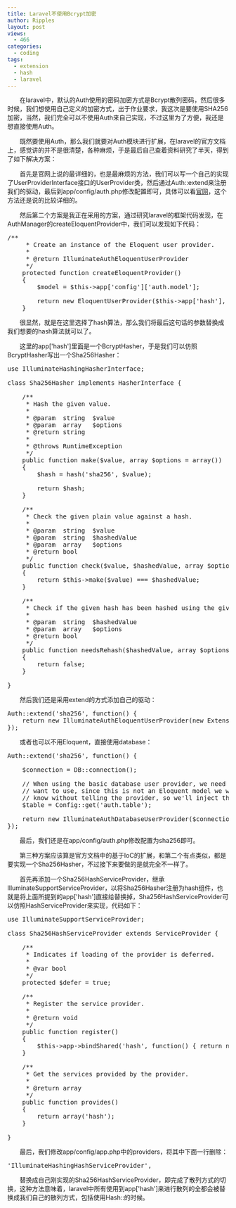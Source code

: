 ```yaml
---
title: Laravel不使用Bcrypt加密
author: Ripples
layout: post
views:
  - 466
categories:
  - coding
tags:
  - extension
  - hash
  - laravel
---
```

<p style="text-indent: 2em;">
  在laravel中，默认的Auth使用的密码加密方式是Bcrypt散列密码，然后很多时候，我们想使用自己定义的加密方式，出于作业要求，我这次是要使用SHA256加密，当然，我们完全可以不使用Auth来自己实现，不过这里为了方便，我还是想直接使用Auth。
</p>

<p style="text-indent: 2em;">
  既然要使用Auth，那么我们就要对Auth模块进行扩展，在laravel的官方文档上，感觉讲的并不是很清楚，各种麻烦，于是最后自己查着资料研究了半天，得到了如下解决方案：
</p>

<!--more-->

<p style="text-indent: 2em;">
  首先是官网上说的最详细的，也是最麻烦的方法，我们可以写一个自己的实现了UserProviderInterface接口的UserProvider类，然后通过Auth::extend来注册我们的驱动，最后到app/config/auth.php修改配置即可，具体可以看<a href="http://v4.golaravel.com/docs/4.2/extending#authentication" target="_blank">官网</a>，这个方法还是说的比较详细的。
</p>

<p style="text-indent: 2em;">
  然后第二个方案是我正在采用的方案，通过研究laravel的框架代码发现，在AuthManager的createEloquentProvider中，我们可以发现如下代码：
</p>

<pre class="brush:php;toolbar:false">/**
	&nbsp;*&nbsp;Create&nbsp;an&nbsp;instance&nbsp;of&nbsp;the&nbsp;Eloquent&nbsp;user&nbsp;provider.
	&nbsp;*
	&nbsp;*&nbsp;@return&nbsp;IlluminateAuthEloquentUserProvider
	&nbsp;*/
	protected&nbsp;function&nbsp;createEloquentProvider()
	{
		$model&nbsp;=&nbsp;$this-&gt;app[&#39;config&#39;][&#39;auth.model&#39;];

		return&nbsp;new&nbsp;EloquentUserProvider($this-&gt;app[&#39;hash&#39;],&nbsp;$model);
	}</pre>

<p style="text-indent: 2em;">
  很显然，就是在这里选择了hash算法，那么我们将最后这句话的参数替换成我们想要的hash算法就可以了。
</p>

<p style="text-indent: 2em;">
  这里的app['hash']里面是一个BcryptHasher，于是我们可以仿照BcryptHasher写出一个Sha256Hasher：
</p>

<pre class="brush:php;toolbar:false">use&nbsp;IlluminateHashingHasherInterface;

class&nbsp;Sha256Hasher&nbsp;implements&nbsp;HasherInterface&nbsp;{

&nbsp;&nbsp;&nbsp;&nbsp;/**
&nbsp;&nbsp;&nbsp;&nbsp;&nbsp;*&nbsp;Hash&nbsp;the&nbsp;given&nbsp;value.
&nbsp;&nbsp;&nbsp;&nbsp;&nbsp;*
&nbsp;&nbsp;&nbsp;&nbsp;&nbsp;*&nbsp;@param&nbsp;&nbsp;string&nbsp;&nbsp;$value
&nbsp;&nbsp;&nbsp;&nbsp;&nbsp;*&nbsp;@param&nbsp;&nbsp;array&nbsp;&nbsp;&nbsp;$options
&nbsp;&nbsp;&nbsp;&nbsp;&nbsp;*&nbsp;@return&nbsp;string
&nbsp;&nbsp;&nbsp;&nbsp;&nbsp;*
&nbsp;&nbsp;&nbsp;&nbsp;&nbsp;*&nbsp;@throws&nbsp;RuntimeException
&nbsp;&nbsp;&nbsp;&nbsp;&nbsp;*/
&nbsp;&nbsp;&nbsp;&nbsp;public&nbsp;function&nbsp;make($value,&nbsp;array&nbsp;$options&nbsp;=&nbsp;array())
&nbsp;&nbsp;&nbsp;&nbsp;{
&nbsp;&nbsp;&nbsp;&nbsp;&nbsp;&nbsp;&nbsp;&nbsp;$hash&nbsp;=&nbsp;hash(&#39;sha256&#39;,&nbsp;$value);

&nbsp;&nbsp;&nbsp;&nbsp;&nbsp;&nbsp;&nbsp;&nbsp;return&nbsp;$hash;
&nbsp;&nbsp;&nbsp;&nbsp;}

&nbsp;&nbsp;&nbsp;&nbsp;/**
&nbsp;&nbsp;&nbsp;&nbsp;&nbsp;*&nbsp;Check&nbsp;the&nbsp;given&nbsp;plain&nbsp;value&nbsp;against&nbsp;a&nbsp;hash.
&nbsp;&nbsp;&nbsp;&nbsp;&nbsp;*
&nbsp;&nbsp;&nbsp;&nbsp;&nbsp;*&nbsp;@param&nbsp;&nbsp;string&nbsp;&nbsp;$value
&nbsp;&nbsp;&nbsp;&nbsp;&nbsp;*&nbsp;@param&nbsp;&nbsp;string&nbsp;&nbsp;$hashedValue
&nbsp;&nbsp;&nbsp;&nbsp;&nbsp;*&nbsp;@param&nbsp;&nbsp;array&nbsp;&nbsp;&nbsp;$options
&nbsp;&nbsp;&nbsp;&nbsp;&nbsp;*&nbsp;@return&nbsp;bool
&nbsp;&nbsp;&nbsp;&nbsp;&nbsp;*/
&nbsp;&nbsp;&nbsp;&nbsp;public&nbsp;function&nbsp;check($value,&nbsp;$hashedValue,&nbsp;array&nbsp;$options&nbsp;=&nbsp;array())
&nbsp;&nbsp;&nbsp;&nbsp;{
&nbsp;&nbsp;&nbsp;&nbsp;&nbsp;&nbsp;&nbsp;&nbsp;return&nbsp;$this-&gt;make($value)&nbsp;===&nbsp;$hashedValue;
&nbsp;&nbsp;&nbsp;&nbsp;}

&nbsp;&nbsp;&nbsp;&nbsp;/**
&nbsp;&nbsp;&nbsp;&nbsp;&nbsp;*&nbsp;Check&nbsp;if&nbsp;the&nbsp;given&nbsp;hash&nbsp;has&nbsp;been&nbsp;hashed&nbsp;using&nbsp;the&nbsp;given&nbsp;options.
&nbsp;&nbsp;&nbsp;&nbsp;&nbsp;*
&nbsp;&nbsp;&nbsp;&nbsp;&nbsp;*&nbsp;@param&nbsp;&nbsp;string&nbsp;&nbsp;$hashedValue
&nbsp;&nbsp;&nbsp;&nbsp;&nbsp;*&nbsp;@param&nbsp;&nbsp;array&nbsp;&nbsp;&nbsp;$options
&nbsp;&nbsp;&nbsp;&nbsp;&nbsp;*&nbsp;@return&nbsp;bool
&nbsp;&nbsp;&nbsp;&nbsp;&nbsp;*/
&nbsp;&nbsp;&nbsp;&nbsp;public&nbsp;function&nbsp;needsRehash($hashedValue,&nbsp;array&nbsp;$options&nbsp;=&nbsp;array())
&nbsp;&nbsp;&nbsp;&nbsp;{
&nbsp;&nbsp;&nbsp;&nbsp;&nbsp;&nbsp;&nbsp;&nbsp;return&nbsp;false;
&nbsp;&nbsp;&nbsp;&nbsp;}

}</pre>

<p style="text-indent: 2em;">
  然后我们还是采用extend的方式添加自己的驱动：
</p>

<pre class="brush:php;toolbar:false">Auth::extend(&#39;sha256&#39;,&nbsp;function()&nbsp;{
&nbsp;&nbsp;&nbsp;&nbsp;return&nbsp;new&nbsp;IlluminateAuthEloquentUserProvider(new&nbsp;ExtensionsHashingSha256Hasher(),&nbsp;&#39;SecurityModelsUser&#39;);
});</pre>

<p style="text-indent: 2em;">
  或者也可以不用Eloquent，直接使用database：
</p>

<pre class="brush:php;toolbar:false">Auth::extend(&#39;sha256&#39;,&nbsp;function()&nbsp;{

&nbsp;&nbsp;&nbsp;&nbsp;$connection&nbsp;=&nbsp;DB::connection();

&nbsp;&nbsp;&nbsp;&nbsp;//&nbsp;When&nbsp;using&nbsp;the&nbsp;basic&nbsp;database&nbsp;user&nbsp;provider,&nbsp;we&nbsp;need&nbsp;to&nbsp;inject&nbsp;the&nbsp;table&nbsp;we
&nbsp;&nbsp;&nbsp;&nbsp;//&nbsp;want&nbsp;to&nbsp;use,&nbsp;since&nbsp;this&nbsp;is&nbsp;not&nbsp;an&nbsp;Eloquent&nbsp;model&nbsp;we&nbsp;will&nbsp;have&nbsp;no&nbsp;way&nbsp;to
&nbsp;&nbsp;&nbsp;&nbsp;//&nbsp;know&nbsp;without&nbsp;telling&nbsp;the&nbsp;provider,&nbsp;so&nbsp;we&#39;ll&nbsp;inject&nbsp;the&nbsp;config&nbsp;value.
&nbsp;&nbsp;&nbsp;&nbsp;$table&nbsp;=&nbsp;Config::get(&#39;auth.table&#39;);

&nbsp;&nbsp;&nbsp;&nbsp;return&nbsp;new&nbsp;IlluminateAuthDatabaseUserProvider($connection,&nbsp;new&nbsp;ExtensionsHashingSha256Hasher(),&nbsp;$table);
});</pre>

<p style="text-indent: 2em;">
  最后，我们还是在<span style="text-indent: 32px;">app/config/auth.php修改配置为sha256即可。</span>
</p>

<p style="text-indent: 2em;">
  第三种方案应该算是官方文档中的基于IoC的扩展，和第二个有点类似，都是要实现一个<span style="text-indent: 32px;">Sha256Hasher，不过接下来要做的是就完全不一样了。</span>
</p>

<p style="text-indent: 2em;">
  <span style="text-indent: 32px;">首先再添加一个<span style="text-indent: 32px;">Sha256HashServiceProvider</span>，继承IlluminateSupportServiceProvider，以将<span style="text-indent: 32px;">Sha256Hasher注册为hash组件，也就是将上面所提到的<span style="text-indent: 32px;">app['hash']直接给替换掉，<span style="text-indent: 32px;">Sha256HashServiceProvider可以仿照HashServiceProvider来实现，代码如下：</span></span></span></span>
</p>

<pre class="brush:php;toolbar:false">use&nbsp;IlluminateSupportServiceProvider;

class&nbsp;Sha256HashServiceProvider&nbsp;extends&nbsp;ServiceProvider&nbsp;{

	/**
	&nbsp;*&nbsp;Indicates&nbsp;if&nbsp;loading&nbsp;of&nbsp;the&nbsp;provider&nbsp;is&nbsp;deferred.
	&nbsp;*
	&nbsp;*&nbsp;@var&nbsp;bool
	&nbsp;*/
	protected&nbsp;$defer&nbsp;=&nbsp;true;

	/**
	&nbsp;*&nbsp;Register&nbsp;the&nbsp;service&nbsp;provider.
	&nbsp;*
	&nbsp;*&nbsp;@return&nbsp;void
	&nbsp;*/
	public&nbsp;function&nbsp;register()
	{
		$this-&gt;app-&gt;bindShared(&#39;hash&#39;,&nbsp;function()&nbsp;{&nbsp;return&nbsp;new&nbsp;Sha256Hasher;&nbsp;});
	}

	/**
	&nbsp;*&nbsp;Get&nbsp;the&nbsp;services&nbsp;provided&nbsp;by&nbsp;the&nbsp;provider.
	&nbsp;*
	&nbsp;*&nbsp;@return&nbsp;array
	&nbsp;*/
	public&nbsp;function&nbsp;provides()
	{
		return&nbsp;array(&#39;hash&#39;);
	}

}</pre>

<p style="text-indent: 2em;">
  <span style="text-indent: 32px;">最后，我们修改app/config/app.php中的providers，将其中下面一行删除：</span>
</p>

<pre class="brush:php;toolbar:false">&#39;IlluminateHashingHashServiceProvider&#39;,</pre>

<p style="text-indent: 2em;">
  <span style="text-indent: 32px;"></span>替换成自己刚实现的Sha256HashServiceProvider，即完成了散列方式的切换，这种方法意味着，laravel中所有使用到app['hash']来进行<span style="text-indent: 32px;">散列</span>的全都会被替换成我们自己的<span style="text-indent: 32px;">散列</span>方式，包括使用Hash::的时候。
</p>
